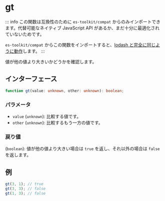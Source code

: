 # gt

::: info
この関数は互換性のために `es-toolkit/compat` からのみインポートできます。代替可能なネイティブ JavaScript API があるか、まだ十分に最適化されていないためです。

`es-toolkit/compat` からこの関数をインポートすると、[lodash と完全に同じように動作](../../../compatibility.md)します。
:::

値が他の値より大きいかどうかを確認します。

## インターフェース

```typescript
function gt(value: unknown, other: unknown): boolean;
```

### パラメータ

- `value` (`unknown`): 比較する値です。
- `other` (`unknown`): 比較するもう一方の値です。

### 戻り値

(`boolean`): 値が他の値より大きい場合は `true` を返し、それ以外の場合は `false` を返します。

## 例

```typescript
gt(3, 1); // true
gt(3, 3); // false
gt(1, 3); // false
```